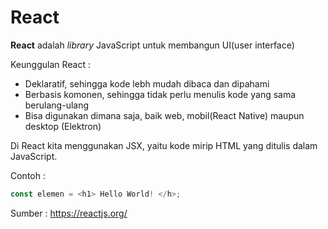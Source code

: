 # React #
**React** adalah *library* JavaScript untuk membangun UI(user interface)

Keunggulan React :
- Deklaratif, sehingga kode lebh mudah dibaca dan dipahami
- Berbasis komonen, sehingga tidak perlu menulis kode yang sama berulang-ulang
- Bisa digunakan dimana saja, baik web, mobil(React Native) maupun desktop (Elektron)

Di React kita menggunakan JSX, yaitu kode mirip HTML yang ditulis dalam JavaScript.

Contoh :
```js
const elemen = <h1> Hello World! </h>;
```

Sumber : https://reactjs.org/